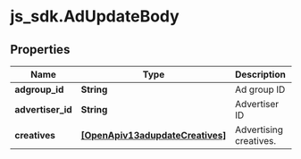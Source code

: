 # js_sdk.AdUpdateBody

## Properties
Name | Type | Description | Notes
------------ | ------------- | ------------- | -------------
**adgroup_id** | **String** | Ad group ID | [required] 
**advertiser_id** | **String** | Advertiser ID | [required] 
**creatives** | [**[OpenApiv13adupdateCreatives]**](OpenApiv13adupdateCreatives.md) | Advertising creatives. | [required] 
